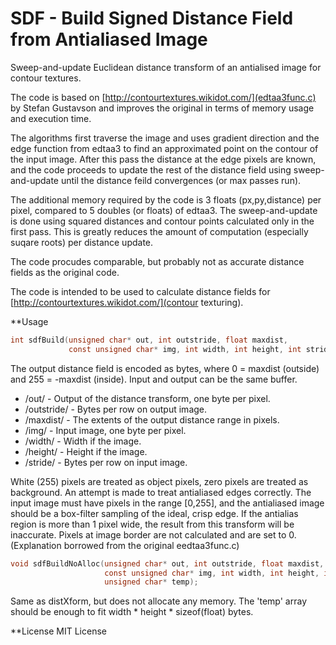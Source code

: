SDF - Build Signed Distance Field from Antialiased Image
========================================================

Sweep-and-update Euclidean distance transform of an antialised image for contour textures.

The code is based on [http://contourtextures.wikidot.com/](edtaa3func.c) by Stefan Gustavson and improves the original in terms of memory usage and execution time.

The algorithms first traverse the image and uses gradient direction and the edge function from edtaa3 to find an approximated point on the contour of the input image. After this pass the distance at the edge pixels are known, and the code proceeds to update the rest of the distance field using sweep-and-update until the distance feild convergences (or max passes run).

The additional memory required by the code is 3 floats (px,py,distance) per pixel, compared to 5 doubles (or floats) of edtaa3. The sweep-and-update is
done using squared distances and contour points calculated only in the first pass. This is greatly reduces the amount of computation (especially suqare roots) per distance update.

The code procudes comparable, but probably not as accurate distance fields as the original code.

The code is intended to be used to calculate distance fields for [http://contourtextures.wikidot.com/](contour texturing).

**Usage
```C
int sdfBuild(unsigned char* out, int outstride, float maxdist,
			 const unsigned char* img, int width, int height, int stride);
```
The output distance field is encoded as bytes, where 0 = maxdist (outside) and 255 = -maxdist (inside). Input and output can be the same buffer.
* /out/ - Output of the distance transform, one byte per pixel.
* /outstride/ - Bytes per row on output image. 
* /maxdist/ - The extents of the output distance range in pixels.
* /img/ - Input image, one byte per pixel.
* /width/ - Width if the image. 
* /height/ - Height if the image. 
* /stride/ - Bytes per row on input image. 

White (255) pixels are treated as object pixels, zero pixels are treated as background. An attempt is made to treat antialiased edges correctly. The input image must have pixels in the range [0,255], and the antialiased image should be a box-filter sampling of the ideal, crisp edge. If the antialias region is more than 1 pixel wide, the result from this transform will be inaccurate. Pixels at image border are not calculated and are set to 0.
(Explanation borrowed from the original eedtaa3func.c)

```C
void sdfBuildNoAlloc(unsigned char* out, int outstride, float maxdist,
					 const unsigned char* img, int width, int height, int stride,
					 unsigned char* temp);
```

Same as distXform, but does not allocate any memory. The 'temp' array should be enough to fit width * height * sizeof(float) bytes.

**License
MIT License
